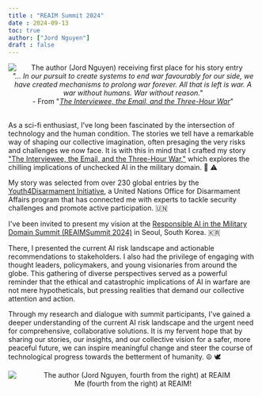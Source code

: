 ```yaml
---
title : "REAIM Summit 2024"
date : 2024-09-13
toc: true
author: ["Jord Nguyen"]
draft : false 
---
```

<div style="text-align: center;"> 
    <img src="/reaim/reaim.jpg" alt="The author (Jord Nguyen) receiving first place for his story entry" style="display: block; margin: 0 auto; max-width: 100%; height: auto;">
</div>

<div style="text-align: center;"><em>
"... In our pursuit to create systems to end war favourably for our side, 
we have created mechanisms to prolong war forever. All that is left is war. 
A war without humans. War without reason."
</em>
</div>

<div style="text-align: center;">
- From "<a href="https://www.youth4disarmament.org/interviewee-email-and-three-hour-war?language_content_entity=en"><em>The Interviewee, the Email, and the Three-Hour War</em></a>"
</div>

<br>

As a sci-fi enthusiast, I've long been fascinated by the intersection of technology and the human condition.
The stories we tell have a remarkable way of shaping our collective imagination, often presaging the very risks 
and challenges we now face. It is with this in mind that I crafted my story 
["The Interviewee, the Email, and the Three-Hour War,"](https://www.youth4disarmament.org/interviewee-email-and-three-hour-war?language_content_entity=en) 
which explores the chilling implications of unchecked AI in the military domain. 🤖 ⚠️ 

My story was selected from over 230 global entries by the [Youth4Disarmament Initiative](https://www.youth4disarmament.org/),
a United Nations Office for Disarmament Affairs program that has connected me with experts to tackle 
security challenges and promote active participation. 🇺🇳 

I've been invited to present my vision at the 
[Responsible AI in the Military Domain Summit (REAIMSummit 2024)](https://reaim.kr/reaimeng/index.do) 
in Seoul, South Korea. 🇰🇷 

There, I presented the current AI risk landscape and actionable recommendations to stakeholders. I also had 
the privilege of engaging with thought leaders, policymakers, and young visionaries from around the globe. 
This gathering of diverse perspectives served as a powerful reminder that the ethical and catastrophic implications 
of AI in warfare are not mere hypotheticals, but pressing realities that demand our collective attention and action.

Through my research and dialogue with summit participants, I've gained a deeper understanding of the 
current AI risk landscape and the urgent need for comprehensive, collaborative solutions. It is my fervent hope 
that by sharing our stories, our insights, and our collective vision for a safer, more peaceful future, we can 
inspire meaningful change and steer the course of technological progress towards the betterment of humanity. ☮️ 🕊️ 

<div style="text-align: center;"> 
    <img src="/reaim/reaim-group.JPG" alt="The author (Jord Nguyen, fourth from the right) at REAIM" style="display: block; margin: 0 auto; max-width: 100%; height: auto;">
</div>

<div style="text-align: center;">
Me (fourth from the right) at REAIM!
</div>

